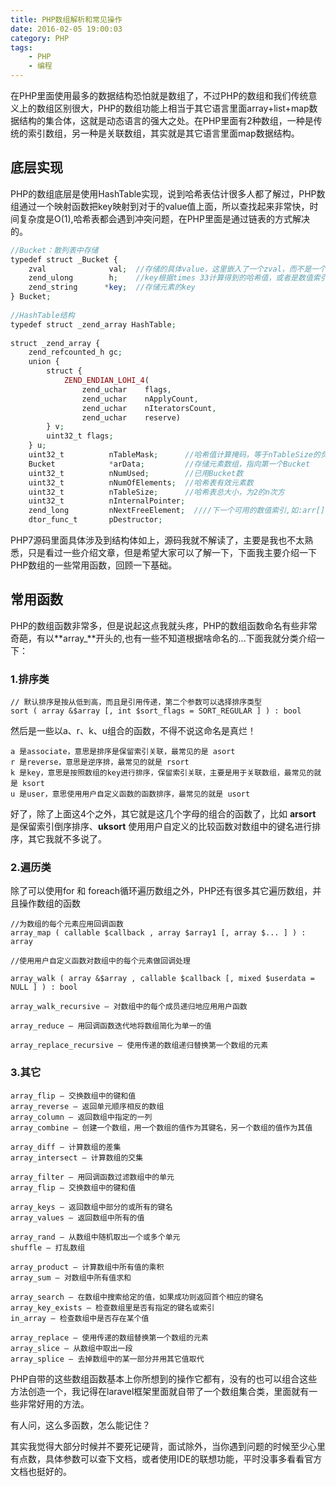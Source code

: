 ```yaml
---
title: PHP数组解析和常见操作
date: 2016-02-05 19:00:03
category: PHP
tags: 
    - PHP
    - 编程
---
```


在PHP里面使用最多的数据结构恐怕就是数组了，不过PHP的数组和我们传统意义上的数组区别很大，PHP的数组功能上相当于其它语言里面array+list+map数据结构的集合体，这就是动态语言的强大之处。在PHP里面有2种数组，一种是传统的索引数组，另一种是关联数组，其实就是其它语言里面map数据结构。

## 底层实现
PHP的数组底层是使用HashTable实现，说到哈希表估计很多人都了解过，PHP数组通过一个映射函数把key映射到对于的value值上面，所以查找起来非常快，时间复杂度是O(1),哈希表都会遇到冲突问题，在PHP里面是通过链表的方式解决的。
```php
//Bucket：散列表中存储
typedef struct _Bucket {
    zval              val;  //存储的具体value，这里嵌入了一个zval，而不是一个指针
    zend_ulong        h;    //key根据times 33计算得到的哈希值，或者是数值索引编号
    zend_string      *key;  //存储元素的key
} Bucket;
 
//HashTable结构
typedef struct _zend_array HashTable;
 
struct _zend_array {
    zend_refcounted_h gc;
    union {
        struct {
            ZEND_ENDIAN_LOHI_4(
                zend_uchar    flags,
                zend_uchar    nApplyCount,
                zend_uchar    nIteratorsCount,
                zend_uchar    reserve)
        } v;
        uint32_t flags;
    } u;
    uint32_t          nTableMask;      //哈希值计算掩码，等于nTableSize的负值(nTableMask = -nTableSize)
    Bucket            *arData;         //存储元素数组，指向第一个Bucket
    uint32_t          nNumUsed;        //已用Bucket数
    uint32_t          nNumOfElements;  //哈希表有效元素数
    uint32_t          nTableSize;      //哈希表总大小，为2的n次方
    uint32_t          nInternalPointer;
    zend_long         nNextFreeElement;  ////下一个可用的数值索引,如:arr[] = 1;arr["a"] = 2;arr[] = 3;则nNextFreeElement = 2;
    dtor_func_t       pDestructor;

```

<!--more-->

PHP7源码里面具体涉及到结构体如上，源码我就不解读了，主要是我也不太熟悉，只是看过一些介绍文章，但是希望大家可以了解一下，下面我主要介绍一下PHP数组的一些常用函数，回顾一下基础。

## 常用函数
PHP的数组函数非常多，但是说起这点我就头疼，PHP的数组函数命名有些非常奇葩，有以**array_**开头的,也有一些不知道根据啥命名的...下面我就分类介绍一下：

### 1.排序类
```
// 默认排序是按从低到高，而且是引用传递，第二个参数可以选择排序类型
sort ( array &$array [, int $sort_flags = SORT_REGULAR ] ) : bool
```
然后是一些以a、r、k、u组合的函数，不得不说这命名是真烂！

```
a 是associate，意思是排序是保留索引关联，最常见的是 asort
r 是reverse，意思是逆序排，最常见的就是 rsort
k 是key，意思是按照数组的key进行排序，保留索引关联，主要是用于关联数组，最常见的就是 ksort
u 是user，意思使用用户自定义函数的函数排序，最常见的就是 usort
```

好了，除了上面这4个之外，其它就是这几个字母的组合的函数了，比如 **arsort** 是保留索引倒序排序、**uksort** 使用用户自定义的比较函数对数组中的键名进行排序，其它我就不多说了。

### 2.遍历类
除了可以使用for 和 foreach循环遍历数组之外，PHP还有很多其它遍历数组，并且操作数组的函数
```
//为数组的每个元素应用回调函数
array_map ( callable $callback , array $array1 [, array $... ] ) : array

//使用用户自定义函数对数组中的每个元素做回调处理

array_walk ( array &$array , callable $callback [, mixed $userdata = NULL ] ) : bool

array_walk_recursive — 对数组中的每个成员递归地应用用户函数

array_reduce — 用回调函数迭代地将数组简化为单一的值

array_replace_recursive — 使用传递的数组递归替换第一个数组的元素
```
### 3.其它
```
array_flip — 交换数组中的键和值
array_reverse — 返回单元顺序相反的数组
array_column — 返回数组中指定的一列
array_combine — 创建一个数组，用一个数组的值作为其键名，另一个数组的值作为其值

array_diff — 计算数组的差集
array_intersect — 计算数组的交集

array_filter — 用回调函数过滤数组中的单元
array_flip — 交换数组中的键和值

array_keys — 返回数组中部分的或所有的键名
array_values — 返回数组中所有的值

array_rand — 从数组中随机取出一个或多个单元
shuffle — 打乱数组

array_product — 计算数组中所有值的乘积
array_sum — 对数组中所有值求和

array_search — 在数组中搜索给定的值，如果成功则返回首个相应的键名
array_key_exists — 检查数组里是否有指定的键名或索引
in_array — 检查数组中是否存在某个值

array_replace — 使用传递的数组替换第一个数组的元素
array_slice — 从数组中取出一段
array_splice — 去掉数组中的某一部分并用其它值取代
```

PHP自带的这些数组函数基本上你所想到的操作它都有，没有的也可以组合这些方法创造一个，我记得在laravel框架里面就自带了一个数组集合类，里面就有一些非常好用的方法。

有人问，这么多函数，怎么能记住？

其实我觉得大部分时候并不要死记硬背，面试除外，当你遇到问题的时候至少心里有点数，具体参数可以查下文档，或者使用IDE的联想功能，平时没事多看看官方文档也挺好的。





